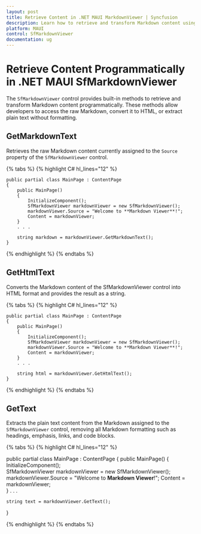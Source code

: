 ```yaml
---
layout: post
title: Retrieve Content in .NET MAUI MarkdownViewer | Syncfusion
description: Learn how to retrieve and transform Markdown content using built-in methods in the Syncfusion .NET MAUI MarkdownViewer control.
platform: MAUI
control: SfMarkdownViewer
documentation: ug
---
```


# Retrieve Content Programmatically in .NET MAUI SfMarkdownViewer

The `SfMarkdownViewer` control provides built-in methods to retrieve and transform Markdown content programmatically. These methods allow developers to access the raw Markdown, convert it to HTML, or extract plain text without formatting.

## GetMarkdownText

Retrieves the raw Markdown content currently assigned to the `Source` property of the `SfMarkdownViewer` control. 

{% tabs %}
{% highlight C# hl_lines="12" %}

    public partial class MainPage : ContentPage
    {
        public MainPage()
        {
            InitializeComponent();  
            SfMarkdownViewer markdownViewer = new SfMarkdownViewer();
            markdownViewer.Source = "Welcome to **Markdown Viewer**!";
            Content = markdownViewer;       
        }
        . . .

        string markdown = markdownViewer.GetMarkdownText();
    }

{% endhighlight %}
{% endtabs %}

## GetHtmlText

Converts the Markdown content of the SfMarkdownViewer control into HTML format and provides the result as a string.

{% tabs %}
{% highlight C# hl_lines="12" %}

    public partial class MainPage : ContentPage
    {
        public MainPage()
        {
            InitializeComponent();  
            SfMarkdownViewer markdownViewer = new SfMarkdownViewer();
            markdownViewer.Source = "Welcome to **Markdown Viewer**!";
            Content = markdownViewer;       
        }
        . . .

        string html = markdownViewer.GetHtmlText();
    }

{% endhighlight %}
{% endtabs %}

## GetText

Extracts the plain text content from the Markdown assigned to the `SfMarkdownViewer` control, removing all Markdown formatting such as headings, emphasis, links, and code blocks.

{% tabs %}
{% highlight C# hl_lines="12" %}

public partial class MainPage : ContentPage
{
    public MainPage()
    {
        InitializeComponent();  
        SfMarkdownViewer markdownViewer = new SfMarkdownViewer();
        markdownViewer.Source = "Welcome to **Markdown Viewer**!";
        Content = markdownViewer;       
    }
    . . .

    string text = markdownViewer.GetText();
}

{% endhighlight %}
{% endtabs %}